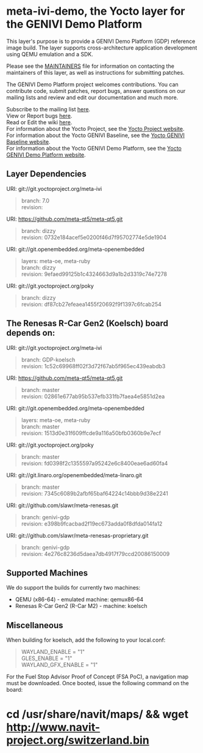 meta-ivi-demo, the Yocto layer for the GENIVI Demo Platform
===========================================================

This layer's purpose is to provide a GENIVI Demo Platform (GDP) reference
image build. The layer supports cross-architecture application development
using QEMU emulation and a SDK.

Please see the
[MAINTAINERS](http://git.yoctoproject.org/cgit/cgit.cgi/meta-ivi/tree/MAINTAINERS)
file for information on contacting the maintainers
of this layer, as well as instructions for submitting patches.

The GENIVI Demo Platform project welcomes contributions. You can contribute code,
submit patches, report bugs, answer questions on our mailing lists and
review and edit our documentation and much more.

Subscribe to the mailing list
    [here](https://lists.genivi.org/mailman/listinfo/genivi-meta-ivi).  
View or Report bugs
    [here](https://bugs.genivi.org/buglist.cgi?product=meta-ivi).  
Read or Edit the wiki
    [here](http://wiki.projects.genivi.org/index.php/meta-ivi).  
For information about the Yocto Project, see the
    [Yocto Project website](https://www.yoctoproject.org).  
For information about the Yocto GENIVI Baseline, see the
    [Yocto GENIVI Baseline website](http://projects.genivi.org/GENIVI_Baselines/meta-ivi).  
For information about the Yocto GENIVI Demo Platform, see the
    [Yocto GENIVI Demo Platform website](http://wiki.projects.genivi.org/index.php/Intrepid_-_Yocto_GENIVI_Demo_Platform).

Layer Dependencies
------------------

URI: git://git.yoctoproject.org/meta-ivi
> branch:   7.0  
> revision: 

URI: https://github.com/meta-qt5/meta-qt5.git
> branch:   dizzy  
> revision: 0732e184acef5e0200f46d7f95702774e5de1904

URI: git://git.openembedded.org/meta-openembedded
> layers:   meta-oe, meta-ruby  
> branch:   dizzy  
> revision: 9efaed99125b1c4324663d9a1b2d3319c74e7278

URI: git://git.yoctoproject.org/poky
> branch:   dizzy  
> revision: df87cb27efeaea1455f20692f9f1397c6fcab254

## The Renesas R-Car Gen2 (Koelsch) board depends on: ##

URI: git://git.yoctoproject.org/meta-ivi
> branch:   GDP-koelsch  
> revision: 1c52c69968ff02f3d72f67ab5f965ec439eabdb3

URI: https://github.com/meta-qt5/meta-qt5.git
> branch:   master  
> revision: 02861e677ab95b537efb331fb7faea4e5851d2ea

URI: git://git.openembedded.org/meta-openembedded
> layers:   meta-oe, meta-ruby  
> branch:   master  
> revision: 1513d0e31f609ffcde9a116a50bfb0360b9e7ecf

URI: git://git.yoctoproject.org/poky
> branch:   master  
> revision: fd0398f2c1355597a95242e6c8400eae6ad60fa4

URI: git://git.linaro.org/openembedded/meta-linaro.git
> branch: master  
> revision: 7345c6089b2afbf65baf64224c14bbb9d38e2241

URI: git://github.com/slawr/meta-renesas.git
> branch:   genivi-gdp  
> revision: e398b9fcacbad2f19ec673adda0f8dfda014fa12

URI: git://github.com/slawr/meta-renesas-proprietary.git
> branch:   genivi-gdp  
> revision: 4e276c8236d5daea7db4917f79ccd20086150009

Supported Machines
------------------

We do support the builds for currently two machines:

* QEMU (x86-64) - emulated machine: qemux86-64
* Renesas R-Car Gen2 (R-Car M2) - machine: koelsch


Miscellaneous
-------------

When building for koelsch, add the following to your local.conf:

> WAYLAND_ENABLE = "1"  
> GLES_ENABLE = "1"  
> WAYLAND_GFX_ENABLE = "1"

For the Fuel Stop Advisor Proof of Concept (FSA PoC), a navigation map
must be downloaded. Once booted, issue the following command on the board:

# cd /usr/share/navit/maps/ && wget http://www.navit-project.org/switzerland.bin
